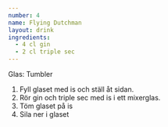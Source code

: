 ```yaml
---
number: 4
name: Flying Dutchman
layout: drink
ingredients: 
  - 4 cl gin
  - 2 cl triple sec
---
```


Glas: Tumbler

1) Fyll glaset med is och ställ åt sidan.  
2) Rör gin och triple sec med is i ett mixerglas.  
3) Töm glaset på is  
4) Sila ner i glaset  